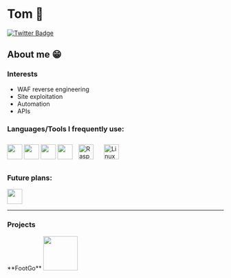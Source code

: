 # Tom 👋
[![Twitter Badge](https://img.shields.io/badge/-@golang-1ca0f1?style=flat&labelColor=1ca0f1&logo=twitter&logoColor=white&link=https://twitter.com/golang)](https://twitter.com/golang)

<link href="https://languages.abranhe.com/logos.css" rel="stylesheet">


## About me 😁
### Interests
* WAF reverse engineering
* Site exploitation
* Automation
* APIs

### Languages/Tools I frequently use:
<div align="left"> 
<a><img src="https://cdn.jsdelivr.net/npm/programming-languages-logos/src/javascript/javascript.png" height="35" width="35"></a>
<a><img src="https://cdn.jsdelivr.net/npm/programming-languages-logos/src/go/go.png" height="35" width="35"> </a>
<a><img src="https://cdn.jsdelivr.net/npm/programming-languages-logos/src/python/python.png" height="35" width="35"></a>
<a><img src="https://upload.wikimedia.org/wikipedia/commons/a/a7/React-icon.svg" height="35" width="35"></a>
<a href="https://www.raspberrypi.org/" target="_blank"><img style="margin: 10px" src="https://profilinator.rishav.dev/skills-assets/raspberrypi.png" alt="Raspberry Pi" height="35" width="35" /></a> 
<a href="https://www.linux.org/" target="_blank"><img style="margin: 10px" src="https://profilinator.rishav.dev/skills-assets/linux-original.svg" alt="Linux" height="35" width="35" /></a>  
</div> 

### Future plans:
<img src="https://www.rust-lang.org/logos/rust-logo-512x512.png" height="35" width="35"> 

****

### Projects

<div align="left">
**FootGo** 
<img src="https://i.ibb.co/P5V3hwf/footgo.png" width="80" height="80">
</div>
